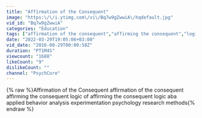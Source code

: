 ```yaml
---
title: "Affirmation of the Consequent"
image: "https:\/\/i.ytimg.com\/vi\/Bq7w9gZwwiA\/hqdefault.jpg"
vid_id: "Bq7w9gZwwiA"
categories: "Education"
tags: ["affirmation of the consequent","affirming the consequent","logic of affirming the consequent"]
date: "2022-03-29T19:05:06+03:00"
vid_date: "2016-08-29T00:00:58Z"
duration: "PT1M4S"
viewcount: "1688"
likeCount: "9"
dislikeCount: ""
channel: "PsychCore"
---
```

{% raw %}Affirmation of the Consequent affirmation of the consequent affirming the consequent logic of affirming the consequent logic aba applied behavior analysis experimentation psychology research methods{% endraw %}
